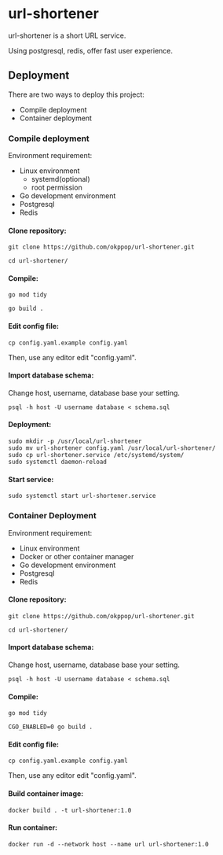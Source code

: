 # url-shortener
url-shortener is a short URL service.

Using postgresql, redis, offer fast user experience.

## Deployment
There are two ways to deploy this project:

- Compile deployment
- Container deployment

### Compile deployment
Environment requirement:

- Linux environment
    - systemd(optional)
    - root permission
- Go development environment
- Postgresql
- Redis

#### Clone repository:
```
git clone https://github.com/okppop/url-shortener.git

cd url-shortener/
```

#### Compile:
```
go mod tidy

go build .
```

#### Edit config file:
```
cp config.yaml.example config.yaml
```
Then, use any editor edit "config.yaml".

#### Import database schema:

Change host, username, database base your setting.
```
psql -h host -U username database < schema.sql
```

#### Deployment:
```
sudo mkdir -p /usr/local/url-shortener
sudo mv url-shortener config.yaml /usr/local/url-shortener/
sudo cp url-shortener.service /etc/systemd/system/
sudo systemctl daemon-reload
```

#### Start service:
```
sudo systemctl start url-shortener.service
```

### Container Deployment

Environment requirement:

- Linux environment
- Docker or other container manager
- Go development environment
- Postgresql
- Redis

#### Clone repository:
```
git clone https://github.com/okppop/url-shortener.git

cd url-shortener/
```

#### Import database schema:

Change host, username, database base your setting.
```
psql -h host -U username database < schema.sql
```

#### Compile:
```
go mod tidy

CGO_ENABLED=0 go build .
```

#### Edit config file:
```
cp config.yaml.example config.yaml
```
Then, use any editor edit "config.yaml".

#### Build container image:

```
docker build . -t url-shortener:1.0
```

#### Run container:

```
docker run -d --network host --name url url-shortener:1.0
```